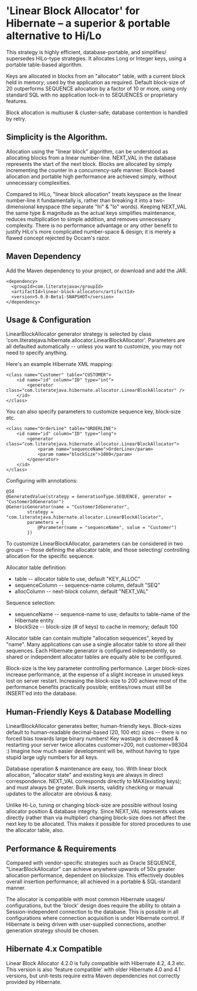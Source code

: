 'Linear Block Allocator' for Hibernate – a superior &amp; portable alternative to Hi/Lo
=========

This strategy is highly efficient, database-portable, and simplifies/ supersedes HiLo-type strategies. It allocates Long or Integer keys, using a portable table-based algorithm.

Keys are allocated in blocks from an "allocator" table, with a current block held in memory; used by the application as required. Default block-size of 20 outperforms SEQUENCE allocation by a factor of 10 or more, using only standard SQL with no application lock-in to SEQUENCES or proprietary features.

Block allocation is multiuser & cluster-safe; database contention is handled by retry. 

Simplicity is the Algorithm.
--------------

Allocation using the "linear block" algorithm, can be understood as allocating blocks from a linear number-line. NEXT_VAL in the database represents the start of the next block. Blocks are allocated by simply incrementing the counter in a concurrency-safe manner. Block-based allocation and portable high performance are achieved simply, without unnecessary complexities.

Compared to HiLo, "linear block allocation" treats keyspace as the linear number-line it fundamentally is, rather than breaking it into a two-dimensional keyspace (the separate "hi" & "lo" words). Keeping NEXT_VAL the same type & magnitude as the actual keys simplifies maintenance, reduces multiplication to simple addition, and removes unnecessary complexity. There is no performance advantage or any other benefit to justify HiLo's more complicated number-space & design; it is merely a flawed concept rejected by Occam's razor.

Maven Dependency
--------

Add the Maven dependency to your project, or download and add the JAR.

    <dependency>
      <groupId>com.literatejava</groupId>
      <artifactId>linear-block-allocator</artifactId>
      <version>5.0.0-Beta1-SNAPSHOT</version>
    </dependency>

Usage & Configuration
--------

LinearBlockAllocator generator strategy is selected by class 'com.literatejava.hibernate.allocator.LinearBlockAllocator'. Parameters are all defaulted automatically -- unless you want to customize, you may not need to specify anything.

Here's an example Hibernate XML mapping:

    <class name="Customer" table="CUSTOMER">
        <id name="id" column="ID" type="int">
            <generator class="com.literatejava.hibernate.allocator.LinearBlockAllocator" />
        </id>
    </class>

You can also specify parameters to customize sequence key, block-size etc.

    <class name="OrderLine" table="ORDERLINE">
        <id name="id" column="ID" type="long">
            <generator class="com.literatejava.hibernate.allocator.LinearBlockAllocator">
                <param name="sequenceName">OrderLine</param>
                <param name="blockSize">1000</param>
            </generator>
        </id>
    </class>

Configuring with annotations:

    @Id
    @GeneratedValue(strategy = GenerationType.SEQUENCE, generator = "CustomerIdGenerator")
    @GenericGenerator(name = "CustomerIdGenerator",
            strategy = "com.literatejava.hibernate.allocator.LinearBlockAllocator",
            parameters = {
                @Parameter(name = "sequenceName", value = "Customer")
            })

To customize LinearBlockAllocator, parameters can be considered in two groups -- those defining the allocator table, and those selecting/ controlling allocation for the specific sequence.

Allocator table definition:

- table -- allocator table to use, default "KEY_ALLOC"
- sequenceColumn -- sequence-name column, default "SEQ"
- allocColumn -- next-block column, default "NEXT_VAL"

Sequence selection:

- sequenceName -- sequence-name to use; defaults to table-name of the Hibernate entity
- blockSize -- block-size (# of keys) to cache in memory; default 100

Allocator table can contain multiple "allocation sequences", keyed by "name". Many applications can use a single allocator table to store all their sequences. Each Hibernate generator is configured independently, so shared or independent allocator tables are equally able to be configured.

Block-size is the key parameter controlling performance. Larger block-sizes increase performance, at the expense of a slight increase in unused keys lost on server restart. Increasing the block-size to 200 achieve most of the performance benefits practically possible; entities/rows must still be INSERT'ed into the database.

Human-Friendly Keys & Database Modelling
--------

LinearBlockAllocator generates better, human-friendly keys. Block-sizes default to human-readable decimal-based (20, 100 etc) sizes -- there is no forced bias towards large binary numbers! Key wastage is decreased & restarting your server twice allocates customer=200, not customer=98304 :) Imagine how much easier development will be, without having to type stupid large ugly numbers for all keys.

Database operation & maintenance are easy, too. With linear block allocation, "allocator state" and existing keys are always in direct correspondence. NEXT_VAL corresponds directly to MAX(existing keys); and must always be greater. Bulk inserts, validity checking or manual updates to the allocator are obvious & easy. 

Unlike Hi-Lo, tuning or changing block-size are possible without losing allocator position & database integrity. Since NEXT_VAL represents values directly (rather than via multiplier) changing block-size does not affect the next key to be allocated. This makes it possible for stored procedures to use the allocator table, also.


Performance & Requirements
------------

Compared with vendor-specific strategies such as Oracle SEQUENCE, "LinearBlockAllocator" can achieve anywhere upwards of 50x greater allocation performance, dependent on blocksize. This effectively doubles overall insertion performance; all achieved in a portable & SQL-standard manner.

The allocator is compatible with most common Hibernate usages/ configurations, but the 'block' design does require the ability to obtain a Session-independent connection to the database. This is possible in all configurations where connection acquisition is under Hibernate control. If Hibernate is being driven with user-supplied connections, another generation strategy should be chosen.

Hibernate 4.x Compatible
------------

Linear Block Allocator 4.2.0 is fully compatible with Hibernate 4.2, 4.3 etc. This version is also 'feature compatible' with older Hibernate 4.0 and 4.1 versions, but unit-tests require extra Maven dependencies not correctly provided by Hibernate.
